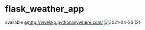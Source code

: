 # flask_weather_app
available @http://vivekkp.pythonanywhere.com/
![2021-04-26 (2)](https://user-images.githubusercontent.com/44610017/116097341-b0cf2400-a6c7-11eb-94d7-f8b06a216e1a.png)
